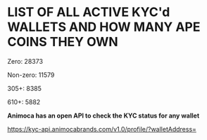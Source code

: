 # LIST OF ALL ACTIVE KYC'd WALLETS AND HOW MANY APE COINS THEY OWN

Zero: 28373

Non-zero: 11579

305+: 8385

610+: 5882

**Animoca has an open API to check the KYC status for any wallet**

https://kyc-api.animocabrands.com/v1.0/profile/?walletAddress=